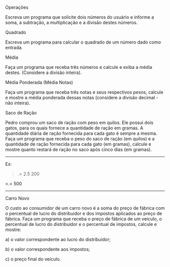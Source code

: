 
Operações

  Escreva um programa que solicite dois números do usuário e informe a soma, a subtração, a multiplicação e a divisão destes números.
  
 Quadrado
 
  Escreva um programa para calcular o quadrado de um número dado como entrada. 

 Média
 
  Faça um programa que receba três números e calcule e exiba a média destes. (Considere a divisão inteira).
  
 Média Ponderada (Média Notas)
 
  Faça um programa que receba três notas e seus respectivos pesos, calcule e mostre a média ponderada dessas notas (considere a divisão decimal - não inteira). 
  
 Saco de Ração
 
 Pedro comprou um saco de ração com peso em quilos. Ele possui dois gatos, para os quais fornece a quantidade de ração em gramas. A quantidade diária de ração fornecida para cada gato é sempre a mesma. Faça um programa que receba o peso do saco de ração (em quilos) e a quantidade de ração fornecida para cada gato (em gramas), calcule e mostre quanto
 restará de ração no saco após cinco dias (em gramas). 
 
 
 - - - - - - - - - - -
 
Ex:
>.> 2.5 200 

<.< 500
 - - - - - - - - - - -

 Carro Novo
 
  O custo ao consumidor de um carro novo é a soma do preço de fábrica com o percentual de lucro do distribuidor e dos impostos aplicados ao preço de fábrica. Faça um programa que receba o preço de fábrica de um veículo, o percentual de lucro do distribuidor e o percentual de impostos, calcule e mostre:

a) o valor correspondente ao lucro do distribuidor;

b) o valor correspondente aos impostos;

c) o preço final do veículo.


